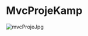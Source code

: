 # MvcProjeKamp

![mvcProjeJpg](https://user-images.githubusercontent.com/78920463/122379304-69e70780-cf6f-11eb-9cb6-5db43fa37ab2.png)
